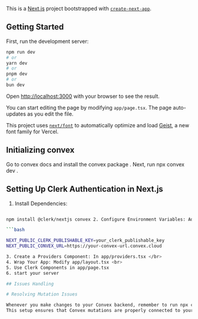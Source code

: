 This is a [Next.js](https://nextjs.org) project bootstrapped with [`create-next-app`](https://nextjs.org/docs/app/api-reference/cli/create-next-app).

## Getting Started

First, run the development server:

```bash
npm run dev
# or
yarn dev
# or
pnpm dev
# or
bun dev
```

Open [http://localhost:3000](http://localhost:3000) with your browser to see the result.

You can start editing the page by modifying `app/page.tsx`. The page auto-updates as you edit the file.

This project uses [`next/font`](https://nextjs.org/docs/app/building-your-application/optimizing/fonts) to automatically optimize and load [Geist](https://vercel.com/font), a new font family for Vercel.

## Initializing convex

Go to convex docs and install the convex package . Next, run npx convex dev .

## Setting Up Clerk Authentication in Next.js

1. Install Dependencies:

````bash

npm install @clerk/nextjs convex 2. Configure Environment Variables: Add the following to your .env.local file:

```bash

NEXT_PUBLIC_CLERK_PUBLISHABLE_KEY=your_clerk_publishable_key
NEXT_PUBLIC_CONVEX_URL=https://your-convex-url.convex.cloud

3. Create a Providers Component: In app/providers.tsx </br>
4. Wrap Your App: Modify app/layout.tsx <br>
5. Use Clerk Components in app/page.tsx
6. start your server

## Issues Handling

# Resolving Mutation Issues

Whenever you make changes to your Convex backend, remember to run npx convex codegen to regenerate the API files so that your frontend recognizes the updates.
This setup ensures that Convex mutations are properly connected to your frontend and works smoothly with Clerk for authentication.













````
